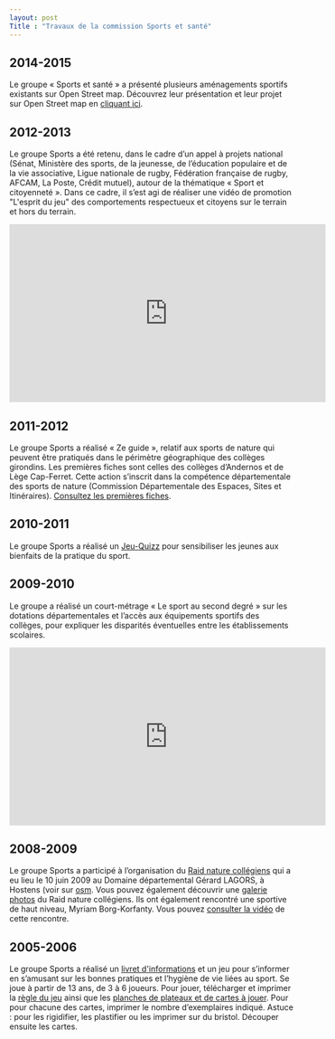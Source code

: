 ```yaml
---
layout: post
Title : "Travaux de la commission Sports et santé"
---
```


## 2014-2015

Le groupe « Sports et santé » a présenté plusieurs aménagements sportifs existants sur Open Street map. Découvrez leur présentation et leur projet sur Open Street map en [cliquant ici](http://www.gironde.fr/jcms/cgw_81142/cdj-2015-commission-sports-et-sante).

## 2012-2013

Le groupe Sports a été retenu, dans le cadre d’un appel à projets national (Sénat, Ministère des sports, de la jeunesse, de l’éducation populaire et de la vie associative, Ligue nationale de rugby, Fédération française de rugby, AFCAM, La Poste, Crédit mutuel), autour de la thématique « Sport et citoyenneté ». Dans ce cadre, il s’est agi de réaliser une vidéo de promotion "L'esprit du jeu" des comportements respectueux et citoyens sur le terrain et hors du terrain.

<iframe width="560" height="315" src="https://www.youtube.com/embed/2YZGiIcxvxE?rel=0" frameborder="0" allowfullscreen></iframe> 

## 2011-2012

Le groupe Sports a réalisé « Ze guide », relatif aux sports de nature qui peuvent être pratiqués dans le périmètre géographique des collèges girondins. Les premières fiches sont celles des collèges d’Andernos et de Lège Cap-Ferret. Cette action s’inscrit dans la compétence départementale des sports de nature (Commission Départementale des Espaces, Sites et Itinéraires). [Consultez les premières fiches](http://www.gironde.fr/jcms/c_16032/ze-guide-exemple-college-andernos).

## 2010-2011

Le groupe Sports a réalisé un [Jeu-Quizz](http://www.gironde.fr/jcms/c_13343/quizz-cgj-sport-et-sante) pour sensibiliser les jeunes aux bienfaits de la pratique du sport.

## 2009-2010

Le groupe a réalisé un court-métrage « Le sport au second degré » sur les dotations départementales et l’accès aux équipements sportifs des collèges, pour expliquer les disparités éventuelles entre les établissements scolaires.

<iframe width="560" height="315" src="https://www.youtube.com/embed/tR7v5ymdH08?rel=0" frameborder="0" allowfullscreen></iframe> 

## 2008-2009

Le groupe Sports a participé à l’organisation du [Raid nature collégiens](http://www.gironde.fr/jcms/c_9190/cgj-commission-sport-2009) qui a eu lieu le 10 juin 2009 au Domaine départemental Gérard LAGORS, à Hostens (voir sur [osm](http://osm.org/go/b~_QazMB-?layers=T&node=736905926). Vous pouvez également découvrir une [galerie photos](http://cg33.systonic.net/galeries/raid_nature/index.html) du Raid nature collégiens. Ils ont également rencontré une sportive de haut niveau, Myriam Borg-Korfanty. Vous pouvez [consulter la vidéo](http://cg33.systonic.net/myriam_borg.htm) de cette rencontre.

## 2005-2006

Le groupe Sports a réalisé un [livret d'informations](http://www.gironde.fr/jcms/c_11966/livret-information) et un jeu pour s’informer en s’amusant sur les bonnes pratiques et l’hygiène de vie liées au sport. Se joue à partir de 13 ans, de 3 à 6 joueurs. Pour jouer, télécharger et imprimer la [règle du jeu](http://www.gironde.fr/jcms/c_13509/regle-jeu-sportif) ainsi que les [planches de plateaux et de cartes à jouer](http://www.gironde.fr/jcms/c_12958/plateau-jeu). Pour pour chacune des cartes, imprimer le nombre d’exemplaires indiqué. Astuce : pour les rigidifier, les plastifier ou les imprimer sur du bristol. Découper ensuite les cartes.
